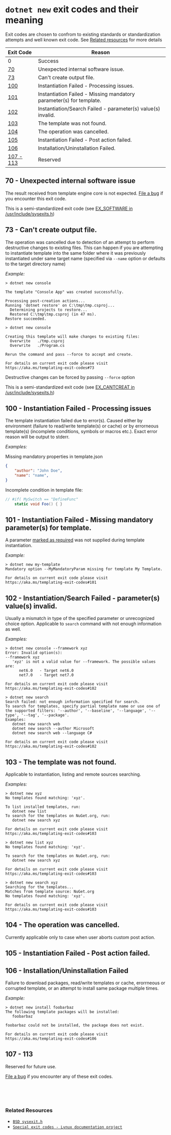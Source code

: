 # `dotnet new` exit codes and their meaning

Exit codes are chosen to confrom to existing standards or standardization attempts and well known exit code. See [Related resources](#related) for more details 

| Exit&nbsp;Code | Reason |
|:-----|----------|
| 0 | Success |
| [70](#70) | Unexpected internal software issue. |
| [73](#73) | Can't create output file. |
| [100](#100) | Instantiation Failed - Processing issues. |
| [101](#101) | Instantiation Failed - Missing mandatory parameter(s) for template. |
| [102](#102) | Instantiation/Search Failed - parameter(s) value(s) invalid. |
| [103](#103) | The template was not found. |
| [104](#104) | The operation was cancelled. |
| [105](#105) | Instantiation Failed - Post action failed. |
| [106](#106) | Installation/Uninstallation Failed. |
| [107 - 113](#107) | Reserved |

## <a name="70"></a>70 - Unexpected internal software issue

The result received from template engine core is not expected. [File a bug](https://github.com/dotnet/templating/issues/new?title=Unexpected%20Internal%20Software%20Issue%20(EX_SOFTWARE)) if you encounter this exit code.

This is a semi-standardized exit code (see [EX_SOFTWARE in /usr/include/sysexits.h](https://github.com/openbsd/src/blob/master/include/sysexits.h#L107))


## <a name="73"></a>73 - Can't create output file.

The operation was cancelled due to detection of an attempt to perform destructive changes to existing files. This can happen if you are attempting to instantiate template into the same folder where it was previously instantiated under same target name (specified via `--name` option or defaults to the target directory name)

_Example:_
```console
> dotnet new console

The template "Console App" was created successfully.

Processing post-creation actions...
Running 'dotnet restore' on C:\tmp\tmp.csproj...
  Determining projects to restore...
  Restored C:\tmp\tmp.csproj (in 47 ms).
Restore succeeded.

> dotnet new console

Creating this template will make changes to existing files:
  Overwrite   ./tmp.csproj
  Overwrite   ./Program.cs

Rerun the command and pass --force to accept and create.

For details on current exit code please visit https://aka.ms/templating-exit-codes#73
```

Destructive changes can be forced by passing `--force` option

This is a semi-standardized exit code (see [EX_CANTCREAT in /usr/include/sysexits.h](https://github.com/openbsd/src/blob/master/include/sysexits.h#L110))


## <a name="100"></a>100 - Instantiation Failed - Processing issues

The template instantiation failed due to error(s). Caused either by environment (failure to read/write template(s) or cache) or by errorneous template(s) (incomplete conditions, symbols or macros etc.). Exact error reason will be output to stderr.

_Examples:_

Missing mandatory properties in template.json
```json
{
    "author": "John Doe",
    "name": "name",
}
```

Incomplete condition in template file:

```C#
// #if( MySwitch == "DefineFunc"
    static void Foo() { } 
```

## <a name="101"></a>101 - Instantiation Failed - Missing mandatory parameter(s) for template.

A parameter [marked as required](Reference-for-template.json.md#isrequired) was not supplied during template instantiation.

_Example:_
```console
> dotnet new my-template
Mandatory option --MyMandatoryParam missing for template My Template.

For details on current exit code please visit https://aka.ms/templating-exit-codes#101
```

## <a name="102"></a>102 - Instantiation/Search Failed - parameter(s) value(s) invalid.

Usually a mismatch in type of the specified parameter or unrecognized choice option. Applicable to `search` command with not enough information as well.

_Examples:_
```console
> dotnet new console --framework xyz
Error: Invalid option(s):
--framework xyz
   'xyz' is not a valid value for --framework. The possible values are:
      net6.0   - Target net6.0
      net7.0   - Target net7.0

For details on current exit code please visit https://aka.ms/templating-exit-codes#102
```

```console
> dotnet new search
Search failed: not enough information specified for search.
To search for templates, specify partial template name or use one of the supported filters: '--author', '--baseline', '--language', '--type', '--tag', '--package'.
Examples:
   dotnet new search web
   dotnet new search --author Microsoft
   dotnet new search web --language C#

For details on current exit code please visit https://aka.ms/templating-exit-codes#102
```

## <a name="103"></a>103 - The template was not found.

Applicable to instantiation, listing and remote sources searching.

_Examples:_
```console
> dotnet new xyz
No templates found matching: 'xyz'.

To list installed templates, run:
   dotnet new list
To search for the templates on NuGet.org, run:
   dotnet new search xyz

For details on current exit code please visit https://aka.ms/templating-exit-codes#103
```

```console
> dotnet new list xyz
No templates found matching: 'xyz'.

To search for the templates on NuGet.org, run:
   dotnet new search xyz

For details on current exit code please visit https://aka.ms/templating-exit-codes#103
```

```console
> dotnet new search xyz
Searching for the templates...
Matches from template source: NuGet.org
No templates found matching: 'xyz'.

For details on current exit code please visit https://aka.ms/templating-exit-codes#103
```

## <a name="104"></a>104 - The operation was cancelled. 

Currently applicable only to case when user aborts custom post action.


## <a name="105"></a>105 - Instantiation Failed - Post action failed.

## <a name="106"></a>106 - Installation/Uninstallation Failed

Failure to download packages, read/write templates or cache, erorrneous or corrupted template, or an attempt to install same package multiple times.

_Example:_
```console
> dotnet new install foobarbaz
The following template packages will be installed:
   foobarbaz

foobarbaz could not be installed, the package does not exist.

For details on current exit code please visit https://aka.ms/templating-exit-codes#106
```

## <a name="107"></a><a name="108"></a><a name="109"></a><a name="110"></a><a name="111"></a><a name="112"></a><a name="113"></a>107 - 113

Reserved for future use.

[File a bug](https://github.com/dotnet/templating/issues/new?title=Unexpected%20Exit%20Code) if you encounter any of these exit codes.


<BR/>
<BR/>
<BR/>

### Related Resources
* [`BSD sysexit.h`](https://github.com/openbsd/src/blob/master/include/sysexits.h)
* [`Special exit codes - Lynux documentation project`](https://tldp.org/LDP/abs/html/exitcodes.html)

